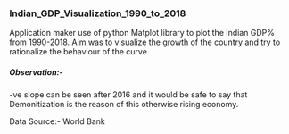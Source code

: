 ### Indian_GDP_Visualization_1990_to_2018

Application maker use of python Matplot library to plot the Indian GDP% from 1990-2018. Aim was to visualize the growth of the country and try to rationalize the behaviour of the curve.

##### Observation:-
-ve slope can be seen after 2016 and it would be safe to say that Demonitization is the reason of this otherwise rising economy.


Data Source:-  World Bank
